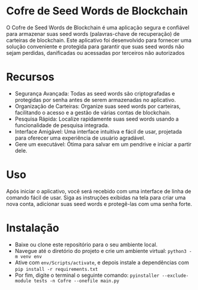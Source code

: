 # Cofre de Seed Words de Blockchain
O Cofre de Seed Words de Blockchain é uma aplicação segura e confiável para armazenar suas seed words (palavras-chave de recuperação) de carteiras de blockchain. Este aplicativo foi desenvolvido para fornecer uma solução conveniente e protegida para garantir que suas seed words não sejam perdidas, danificadas ou acessadas por terceiros não autorizados

# Recursos
- Segurança Avançada: Todas as seed words são criptografadas e protegidas por senha antes de serem armazenadas no aplicativo.
- Organização de Carteiras: Organize suas seed words por carteiras, facilitando o acesso e a gestão de várias contas de blockchain.
- Pesquisa Rápida: Localize rapidamente suas seed words usando a funcionalidade de pesquisa integrada.
- Interface Amigável: Uma interface intuitiva e fácil de usar, projetada para oferecer uma experiência de usuário agradável.
- Gere um executável: Ótima para salvar em um pendrive e iniciar a partir dele.

# Uso
Após iniciar o aplicativo, você será recebido com uma interface de linha de comando fácil de usar. Siga as instruções exibidas na tela para criar uma nova conta, adicionar suas seed words e protegê-las com uma senha forte.

# Instalação
- Baixe ou clone este repositório para o seu ambiente local.
- Navegue até o diretório do projeto e crie um ambiente virtual: `python3 -m venv env`
- Ative com `env/Scripts/activate`, e depois instale a dependências com `pip install -r requirements.txt`
- Por fim, digite o terminal o seguinte comando: `pyinstaller --exclude-module tests -n Cofre --onefile main.py`